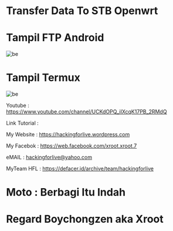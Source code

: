 # Transfer Data To STB Openwrt

# Tampil FTP Android
![be](https://raw.githubusercontent.com/boychongzen18/SFTP_Android/main/ftp.jpg)

# Tampil Termux
![be](https://raw.githubusercontent.com/boychongzen18/SFTP_Android/main/Termux01.jpg)


 Youtube      : https://www.youtube.com/channel/UCKdOPQ_iIXcqK17PB_2RMdQ

Link Tutorial : 

My Website    : https://hackingforlive.wordpress.com

My Facebok    : https://web.facebook.com/xroot.xroot.7

eMAIL         : hackingforlive@yahoo.com      

MyTeam HFL    : https://defacer.id/archive/team/hackingforlive

# Moto : Berbagi Itu Indah

# Regard Boychongzen aka Xroot
